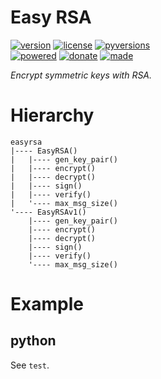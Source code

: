 # Easy RSA

<badges>[![version](https://img.shields.io/pypi/v/easyrsa.svg)](https://pypi.org/project/easyrsa/)
[![license](https://img.shields.io/pypi/l/easyrsa.svg)](https://pypi.org/project/easyrsa/)
[![pyversions](https://img.shields.io/pypi/pyversions/easyrsa.svg)](https://pypi.org/project/easyrsa/)  
[![powered](https://img.shields.io/badge/Say-Thanks-ddddff.svg)](https://saythanks.io/to/foxe6)
[![donate](https://img.shields.io/badge/Donate-Paypal-0070ba.svg)](https://paypal.me/foxe6)
[![made](https://img.shields.io/badge/Made%20with-PyCharm-red.svg)](https://paypal.me/foxe6)
</badges>

<i>Encrypt symmetric keys with RSA.</i>

# Hierarchy

```
easyrsa
|---- EasyRSA()
|   |---- gen_key_pair()
|   |---- encrypt()
|   |---- decrypt()
|   |---- sign()
|   |---- verify()
|   '---- max_msg_size()
'---- EasyRSAv1()
    |---- gen_key_pair()
    |---- encrypt()
    |---- decrypt()
    |---- sign()
    |---- verify()
    '---- max_msg_size()
```

# Example

## python
See `test`.